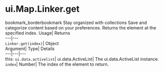  
#  ui.Map.Linker.get 
bookmark_borderbookmark Stay organized with collections  Save and categorize content based on your preferences.
Returns the element at the specified index. 
Usage| Returns  
---|---  
`Linker.get(index)`| Object  
Argument| Type| Details  
---|---|---  
this: `ui.data.activelist`| ui.data.ActiveList| The ui.data.ActiveList instance.  
`index`| Number| The index of the element to return.  
